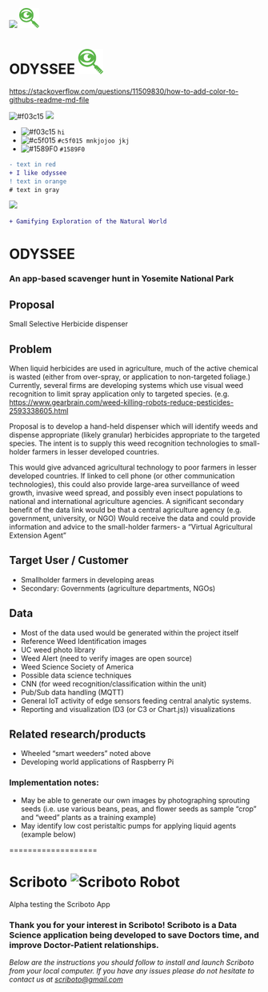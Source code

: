![](https://placehold.it/200/ffffff/006400?text=ODYSSEE) <img src="https://github.com/Final-Capstone-Nature-Scavenger-Hunt/Nature-Scavenger-Hunt/blob/master/odyssee_logo.png" alt="Scriboto Robot" width="40px" height="40px">

# ODYSSEE <img src="https://github.com/Final-Capstone-Nature-Scavenger-Hunt/Nature-Scavenger-Hunt/blob/master/odyssee_logo.png" alt="Scriboto Robot" width="50px" height="50px">


https://stackoverflow.com/questions/11509830/how-to-add-color-to-githubs-readme-md-file

![#f03c15](https://placehold.it/100/ffffff/ff0000?text=hello)
![](https://placehold.it/100/ffffff/008000?text=ODYSSEE)
- ![#f03c15](https://placehold.it/15/f03c15/000000?text=+) `hi`
- ![#c5f015](https://placehold.it/15/c5f015/000000?text=+) `#c5f015 mnkjojoo jkj`
- ![#1589F0](https://placehold.it/15/1589F0/000000?text=+) `#1589F0`


```diff
- text in red
+ I like odyssee
! text in orange
# text in gray
```

![](https://placehold.it/200/ffffff/006400?text=**ODYSSEE**)
```diff
+ Gamifying Exploration of the Natural World
```

# ODYSSEE  
### An app-based scavenger hunt in Yosemite National Park

## Proposal

Small Selective Herbicide dispenser

## Problem

When liquid herbicides are used in agriculture, much of the active chemical is wasted
(either from over-spray, or application to non-targeted foliage.) Currently, several firms
are developing systems which use visual weed recognition to limit spray application only
to targeted species.
(e.g. https://www.gearbrain.com/weed-killing-robots-reduce-pesticides-2593338605.html

Proposal is to develop a hand-held dispenser which will identify weeds and dispense
appropriate (likely granular) herbicides appropriate to the targeted species. The
intent is to supply this weed recognition technologies to small-holder farmers in lesser
developed countries.

This would give advanced agricultural technology to poor farmers in lesser developed
countries. If linked to cell phone (or other communication technologies), this could also
provide large-area surveillance of weed growth, invasive weed spread, and possibly
even insect populations to national and international agriculture agencies.
A significant secondary benefit of the data link would be that a central agriculture
agency (e.g. government, university, or NGO) Would receive the data and could provide
information and advice to the small-holder farmers- a “Virtual Agricultural Extension
Agent”

## Target User / Customer

- Smallholder farmers in developing areas
- Secondary: Governments (agriculture departments, NGOs)

## Data
- Most of the data used would be generated within the project itself
- Reference Weed Identification images
- UC weed photo library
- Weed Alert (need to verify images are open source)
- Weed Science Society of America
- Possible data science techniques
- CNN (for weed recognition/classification within the unit)
- Pub/Sub data handling (MQTT)
- General IoT activity of edge sensors feeding central analytic systems.
- Reporting and visualization (D3 (or C3 or Chart.js)) visualizations

## Related research/products

- Wheeled “smart weeders” noted above
- Developing world applications of Raspberry Pi

### Implementation notes:
- May be able to generate our own images by photographing sprouting seeds (i.e. use various
beans, peas, and flower seeds as sample “crop” and “weed” plants as a training example)
- May identify low cost peristaltic pumps for applying liquid agents (example below)


===================
# Scriboto <img src="https://github.com/timothyjhurt/scriboto-app/blob/master/scriboto-app/static/scriboto_logo.png" alt="Scriboto Robot" width="40px" height="40px">
Alpha testing the Scriboto App

### Thank you for your interest in Scriboto! Scriboto is a Data Science application being developed to save Doctors time, and improve Doctor-Patient relationships.

*Below are the instructions you should follow to install and launch Scriboto from your local computer. If you have any issues please do not hesitate to contact us at scriboto@gmail.com*

<br/>
